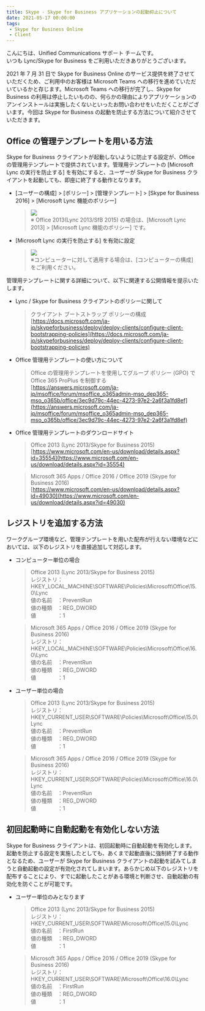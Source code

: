 ```yaml
---
title: Skype - Skype for Business アプリケーションの起動抑止について
date: 2021-05-17 00:00:00
tags:
 - Skype for Business Online
 - Client
---
```


こんにちは、Unified Communications サポート チームです。  
いつも Lync/Skype for Business をご利用いただきありがとうございます。  

2021 年 7 月 31 日で Skype for Business Online のサービス提供を終了させていただくため、ご利用中のお客様は Microsoft Teams への移行を進めていただいているかと存じます。Microsoft Teams への移行が完了し、Skype for Business の利用は停止したいものの、何らかの理由によりアプリケーションのアンインストールは実施したくないといったお問い合わせをいただくことがございます。今回は Skype for Business の起動を防止する方法について紹介させていただきます。

## Office の管理テンプレートを用いる方法

Skype for Business クライアントが起動しないように防止する設定が、Office の管理用テンプレートで提供されています。管理用テンプレートの [Microsoft Lync の実行を防止する] を有効にすると、ユーザーが Skype for Business クライアントを起動しても、即座に終了する動作となります。  

- [ユーザーの構成] > [ポリシー] > [管理テンプレート] > [Skype for Business 2016] > [Microsoft Lync 機能のポリシー]  
  > ![](./sfb-preventrun01.png)  
  > ※ Office 2013(Lync 2013/SfB 2015) の場合は、[Microsoft Lync 2013] > [Microsoft Lync 機能のポリシー] です。  
- [Microsoft Lync の実行を防止する] を有効に設定  
  > ![](./sfb-preventrun02.png)  
  > ※コンピューターに対して適用する場合は、[コンピューターの構成] をご利用ください。  

管理用テンプレートに関する詳細について、以下に関連する公開情報を提示いたします。

- Lync / Skype for Business クライアントのポリシーに関して  
  > クライアント ブートストラップ ポリシーの構成  
  > [https://docs.microsoft.com/ja-jp/skypeforbusiness/deploy/deploy-clients/configure-client-bootstrapping-policies](https://docs.microsoft.com/ja-jp/skypeforbusiness/deploy/deploy-clients/configure-client-bootstrapping-policies)  

- Office 管理用テンプレートの使い方について  
  > Office の管理用テンプレートを使用してグループ ポリシー (GPO) で Office 365 ProPlus を制御する  
  > [https://answers.microsoft.com/ja-jp/msoffice/forum/msoffice_o365admin-mso_dep365-mso_o365b/office/3ec9d79c-44ec-4273-97e2-2a6f3a1fd8ef](https://answers.microsoft.com/ja-jp/msoffice/forum/msoffice_o365admin-mso_dep365-mso_o365b/office/3ec9d79c-44ec-4273-97e2-2a6f3a1fd8ef)  

- Office 管理用テンプレートのダウンロードサイト  
  > Office 2013 (Lync 2013/Skype for Business 2015)  
  > [https://www.microsoft.com/en-us/download/details.aspx?id=35554](https://www.microsoft.com/en-us/download/details.aspx?id=35554)  

  > Microsoft 365 Apps / Office 2016 / Office 2019  (Skype for Business 2016)  
  > [https://www.microsoft.com/en-us/download/details.aspx?id=49030](https://www.microsoft.com/en-us/download/details.aspx?id=49030)  

## レジストリを追加する方法  

ワークグループ環境など、管理テンプレートを用いた配布が行えない環境などにおいては、以下のレジストリを直接追加して対応します。  

- コンピューター単位の場合  
  > Office 2013 (Lync 2013/Skype for Business 2015)  
  >   レジストリ：HKEY_LOCAL_MACHINE\SOFTWARE\Policies\Microsoft\Office\15.0\Lync  
  >   値の名前　：PreventRun  
  >   値の種類　：REG_DWORD  
  >   値　　　　：1  

  > Microsoft 365 Apps / Office 2016 / Office 2019 (Skype for Business 2016)  
  >   レジストリ：HKEY_LOCAL_MACHINE\SOFTWARE\Policies\Microsoft\Office\16.0\Lync  
  >   値の名前　：PreventRun  
  >   値の種類　：REG_DWORD  
  >   値　　　　：1  

- ユーザー単位の場合
  > Office 2013 (Lync 2013/Skype for Business 2015)  
  >   レジストリ：HKEY_CURRENT_USER\SOFTWARE\Policies\Microsoft\Office\15.0\Lync  
  >   値の名前　：PreventRun  
  >   値の種類　：REG_DWORD  
  >   値　　　　：1  

  > Microsoft 365 Apps / Office 2016 / Office 2019 (Skype for Business 2016)  
  >   レジストリ：HKEY_CURRENT_USER\SOFTWARE\Policies\Microsoft\Office\16.0\Lync  
  >   値の名前　：PreventRun  
  >   値の種類　：REG_DWORD  
  >   値　　　　：1  

## 初回起動時に自動起動を有効化しない方法

Skype for Business クライアントは、初回起動時に自動起動を有効化します。起動を防止する設定を実施したとしても、あくまで起動直後に強制終了する動作となるため、ユーザーが Skype for Business クライアントの起動を試みてしまうと自動起動の設定が有効化されてしまいます。あらかじめ以下のレジストリを配布することにより、すでに起動したことがある環境と判断させ、自動起動の有効化を防ぐことが可能です。

- ユーザー単位のみとなります  
  > Office 2013 (Lync 2013/Skype for Business 2015)  
  > レジストリ：HKEY_CURRENT_USER\SOFTWARE\Microsoft\Office\15.0\Lync  
  > 値の名前　：FirstRun  
  > 値の種類　：REG_DWORD  
  > 値　　　　：1  

  > Microsoft 365 Apps / Office 2016 / Office 2019 (Skype for Business 2016)  
    > レジストリ：HKEY_CURRENT_USER\SOFTWARE\Microsoft\Office\16.0\Lync  
  > 値の名前　：FirstRun  
  > 値の種類　：REG_DWORD  
  > 値　　　　：1  

